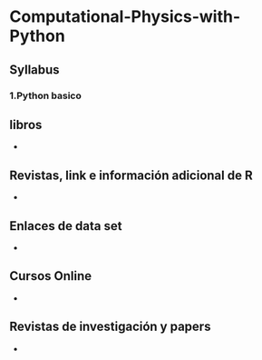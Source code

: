 # Computational-Physics-with-Python

## Syllabus
  ### 1.Python basico

## libros
* 

## Revistas, link e información adicional de R
* 

## Enlaces de data set
* 

## Cursos Online
*

## Revistas de investigación y papers
* 
